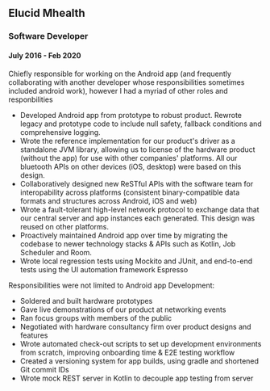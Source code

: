 Elucid Mhealth
----

### Software Developer
#### July 2016 - Feb 2020

Chiefly responsible for working on the Android app (and frequently collaborating with another developer whose responsibilities sometimes included android work), however I had a myriad of other roles and responbilities

* Developed Android app from prototype to robust product. 
  Rewrote legacy and prototype code to include null safety, fallback conditions and comprehensive logging.
* Wrote the reference implementation for our product's driver as a standalone JVM library,
  allowing us to license of the hardware product (without the app) for use with other companies' platforms.
  All our bluetooth APIs on other devices (iOS, desktop) were based on this design.
* Collaboratively designed new ReSTful APIs with the software team for interopability across platforms 
  (consistent binary-compatible data formats and structures across Android, iOS and web)
* Wrote a fault-tolerant high-level network protocol to exchange data that our central server and app instances each generated.
  This design was reused on other platforms.
* Proactively maintained Android app over time by migrating the codebase to newer technology stacks & APIs such as Kotlin, Job Scheduler and Room.
* Wrote local regression tests using Mockito and JUnit, and end-to-end tests using the UI automation framework Espresso

Responsibilities were not limited to Android app Development:

* Soldered and built hardware prototypes
* Gave live demonstrations of our product at networking events
* Ran focus groups with members of the public
* Negotiated with hardware consultancy firm over product designs and features
* Wrote automated check-out scripts to set up development environments from scratch, improving onboarding time & E2E testing workflow
* Created a versioning system for app builds, using gradle and shortened Git commit IDs
* Wrote mock REST server in Kotlin to decouple app testing from server
